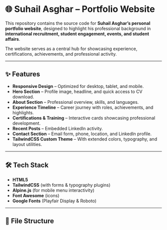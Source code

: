 # 🌐 Suhail Asghar – Portfolio Website  

This repository contains the source code for **Suhail Asghar’s personal portfolio website**, designed to highlight his professional background in **international recruitment, student engagement, events, and student affairs**.  

The website serves as a central hub for showcasing experience, certifications, achievements, and professional activity.  

---

## ✨ Features  

- **Responsive Design** – Optimized for desktop, tablet, and mobile.  
- **Hero Section** – Profile image, headline, and quick access to CV download.  
- **About Section** – Professional overview, skills, and languages.  
- **Experience Timeline** – Career journey with roles, achievements, and highlights.  
- **Certifications & Training** – Interactive cards showcasing professional development.  
- **Recent Posts** – Embedded LinkedIn activity.  
- **Contact Section** – Email form, phone, location, and LinkedIn profile.  
- **TailwindCSS Custom Theme** – With extended colors, typography, and layout utilities.  

---

## 🛠️ Tech Stack  

- **HTML5**  
- **TailwindCSS** (with forms & typography plugins)  
- **Alpine.js** (for mobile menu interactivity)  
- **Font Awesome** (icons)  
- **Google Fonts** (Playfair Display & Roboto)  

---

## 📂 File Structure  

